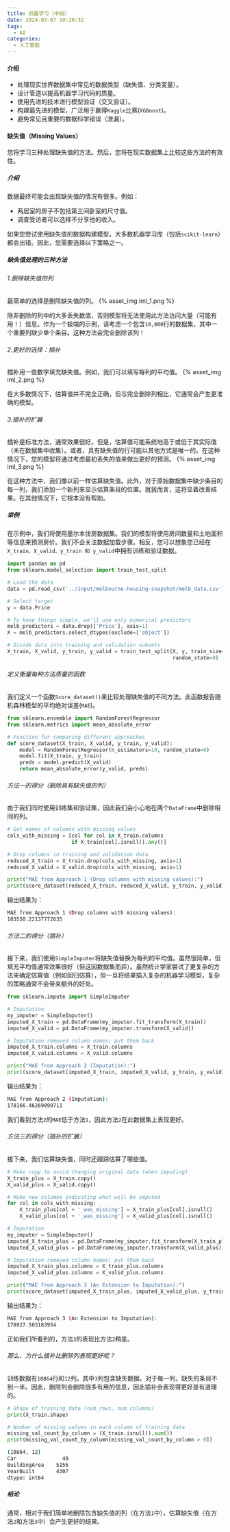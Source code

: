 ```yaml
---
title: 机器学习（中级）
date: 2024-03-07 10:20:32
tags:
  - AI
categories:
  - 人工智能
---
```


#### 介绍

- 处理现实世界数据集中常见的数据类型（缺失值、分类变量）。
- 设计管道以提高机器学习代码的质量。
- 使用先进的技术进行模型验证（交叉验证）。
- 构建最先进的模型，广泛用于赢得`Kaggle`比赛(`XGBoost`)。
- 避免常见且重要的数据科学错误（泄漏）。

#### 缺失值（Missing Values）

您将学习三种处理缺失值的方法。然后，您将在现实数据集上比较这些方法的有效性。

##### 介绍

数据最终可能会出现缺失值的情况有很多。例如：
- 两居室的房子不包括第三间卧室的尺寸值。
- 调查受访者可以选择不分享他的收入。

如果您尝试使用缺失值的数据构建模型，大多数机器学习库（包括`scikit-learn`）都会出错。因此，您需要选择以下策略之一。

##### 缺失值处理的三种方法

###### 1.删除缺失值的列

最简单的选择是删除缺失值的列。
{% asset_img iml_1.png %}

除非删除的列中的大多丢失数值，否则模型将无法使用此方法访问大量（可能有用！）信息。作为一个极端的示例，请考虑一个包含`10,000`行的数据集，其中一个重要列缺少单个条目。这种方法会完全删除该列！

###### 2.更好的选择：插补

插补用一些数字填充缺失值。例如，我们可以填写每列的平均值。
{% asset_img iml_2.png %}

在大多数情况下，估算值并不完全正确，但与完全删除列相比，它通常会产生更准确的模型。

###### 3.插补的扩展

插补是标准方法，通常效果很好。但是，估算值可能系统地高于或低于其实际值（未在数据集中收集）。或者，具有缺失值的行可能以其他方式是唯一的。在这种情况下，您的模型将通过考虑最初丢失的值来做出更好的预测。
{% asset_img iml_3.png %}

在这种方法中，我们像以前一样估算缺失值。此外，对于原始数据集中缺少条目的每一列，我们添加一个新列来显示估算条目的位置。就我而言，这将显着改善结果。在其他情况下，它根本没有帮助。

##### 举例

在示例中，我们将使用墨尔本住房数据集。我们的模型将使用房间数量和土地面积等信息来预测房价。我们不会关注数据加载步骤。相反，您可以想象您已经在`X_train、X_valid、y_train 和 y_valid`中拥有训练和验证数据。
```python
import pandas as pd
from sklearn.model_selection import train_test_split

# Load the data
data = pd.read_csv('../input/melbourne-housing-snapshot/melb_data.csv')

# Select target
y = data.Price

# To keep things simple, we'll use only numerical predictors
melb_predictors = data.drop(['Price'], axis=1)
X = melb_predictors.select_dtypes(exclude=['object'])

# Divide data into training and validation subsets
X_train, X_valid, y_train, y_valid = train_test_split(X, y, train_size=0.8, test_size=0.2,
                                                      random_state=0)
```
###### 定义衡量每种方法质量的函数

我们定义一个函数`Score_dataset()`来比较处理缺失值的不同方法。此函数报告随机森林模型的平均绝对误差(`MAE`)。
```python
from sklearn.ensemble import RandomForestRegressor
from sklearn.metrics import mean_absolute_error

# Function for comparing different approaches
def score_dataset(X_train, X_valid, y_train, y_valid):
    model = RandomForestRegressor(n_estimators=10, random_state=0)
    model.fit(X_train, y_train)
    preds = model.predict(X_valid)
    return mean_absolute_error(y_valid, preds)
```
###### 方法一的得分（删除具有缺失值的列）

由于我们同时使用训练集和验证集，因此我们会小心地在两个`DataFrame`中删除相同的列。
```python
# Get names of columns with missing values
cols_with_missing = [col for col in X_train.columns
                     if X_train[col].isnull().any()]

# Drop columns in training and validation data
reduced_X_train = X_train.drop(cols_with_missing, axis=1)
reduced_X_valid = X_valid.drop(cols_with_missing, axis=1)

print("MAE from Approach 1 (Drop columns with missing values):")
print(score_dataset(reduced_X_train, reduced_X_valid, y_train, y_valid))
```
输出结果为：
```bash
MAE from Approach 1 (Drop columns with missing values):
183550.22137772635
```
###### 方法二的得分（插补）

接下来，我们使用`SimpleImputer`将缺失值替换为每列的平均值。虽然很简单，但填充平均值通常效果很好（但这因数据集而异）。虽然统计学家尝试了更复杂的方法来确定估算值（例如回归估算），但一旦将结果插入复杂的机器学习模型，复杂的策略通常不会带来额外的好处。
```python
from sklearn.impute import SimpleImputer

# Imputation
my_imputer = SimpleImputer()
imputed_X_train = pd.DataFrame(my_imputer.fit_transform(X_train))
imputed_X_valid = pd.DataFrame(my_imputer.transform(X_valid))

# Imputation removed column names; put them back
imputed_X_train.columns = X_train.columns
imputed_X_valid.columns = X_valid.columns

print("MAE from Approach 2 (Imputation):")
print(score_dataset(imputed_X_train, imputed_X_valid, y_train, y_valid))
```
输出结果为：
```bash
MAE from Approach 2 (Imputation):
178166.46269899711
```
我们看到方法`2`的`MAE`低于方法`1`，因此方法`2`在此数据集上表现更好。

###### 方法三的得分（插补的扩展）

接下来，我们估算缺失值，同时还跟踪估算了哪些值。
```python
# Make copy to avoid changing original data (when imputing)
X_train_plus = X_train.copy()
X_valid_plus = X_valid.copy()

# Make new columns indicating what will be imputed
for col in cols_with_missing:
    X_train_plus[col + '_was_missing'] = X_train_plus[col].isnull()
    X_valid_plus[col + '_was_missing'] = X_valid_plus[col].isnull()

# Imputation
my_imputer = SimpleImputer()
imputed_X_train_plus = pd.DataFrame(my_imputer.fit_transform(X_train_plus))
imputed_X_valid_plus = pd.DataFrame(my_imputer.transform(X_valid_plus))

# Imputation removed column names; put them back
imputed_X_train_plus.columns = X_train_plus.columns
imputed_X_valid_plus.columns = X_valid_plus.columns

print("MAE from Approach 3 (An Extension to Imputation):")
print(score_dataset(imputed_X_train_plus, imputed_X_valid_plus, y_train, y_valid))
```
输出结果为：
```bash
MAE from Approach 3 (An Extension to Imputation):
178927.503183954
```
正如我们所看到的，方法`3`的表现比方法`2`稍差。

###### 那么，为什么插补比删除列表现更好呢？

训练数据有`10864`行和`12`列，其中`3`列包含缺失数据。对于每一列，缺失的条目不到一半。因此，删除列会删除很多有用的信息，因此插补会表现得更好是有道理的。
```python
# Shape of training data (num_rows, num_columns)
print(X_train.shape)

# Number of missing values in each column of training data
missing_val_count_by_column = (X_train.isnull().sum())
print(missing_val_count_by_column[missing_val_count_by_column > 0])
```
```bash
(10864, 12)
Car               49
BuildingArea    5156
YearBuilt       4307
dtype: int64
```

##### 结论

通常，相对于我们简单地删除包含缺失值的列（在方法`1`中），估算缺失值（在方法`2`和方法`3`中）会产生更好的结果。
